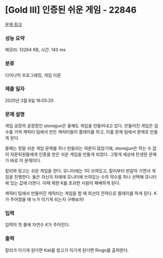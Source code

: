 # [Gold III] 인증된 쉬운 게임 - 22846 

[문제 링크](https://www.acmicpc.net/problem/22846) 

### 성능 요약

메모리: 13264 KB, 시간: 140 ms

### 분류

다이나믹 프로그래밍, 게임 이론

### 제출 일자

2025년 3월 8일 16:05:20

### 문제 설명

<p>게임 공장의 공장장인 stonejjun은 올해도 게임을 만들어내고 있다. 만들어진 게임은 검수를 거쳐 캐릭터 팀에서 만든 캐릭터들이 플레이를 하고, 이를 문제 팀에서 문제로 만들게 된다.</p>

<p>올해는 정말 쉬운 게임 문제를 하나 만들라는 여론이 많았기에, stonejjun은 하는 수 없이 자문위원들에게 인증을 받은 쉬운 게임을 만들게 되었다. 그렇게 세상에 탄생한 문제가 바로 이 문제이다.</p>

<p>칼리와 링고는 쉬운 게임을 한다. 모니터에는 1이 쓰여있고, 칼리부터 번갈아 가면서 게임을 진행한다. 둘은 자신의 차례에 모니터에 쓰여있는 수의 약수를 하나 선택해 모니터에 있는 값에 더한다. 이때 제한 K를 초과한 사람이 패배하게 된다. </p>

<p>캐릭터 팀에서 만들어진 캐릭터는 게임을 할 때 최선의 전략으로 플레이를 하게 된다. K가 주어졌을 때 누가 이기게 되는지 구해보자!</p>

### 입력 

 <p>입력의 첫 줄에 자연수 <em>K</em>가 주어진다. </p>

### 출력 

 <p>칼리가 이기게 된다면 Kali를 링고가 이기게 된다면 Ringo를 출력한다. </p>


